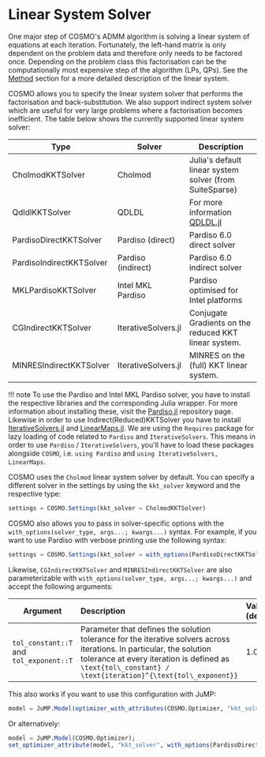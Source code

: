 # Linear System Solver

One major step of COSMO's ADMM algorithm is solving a linear system of equations at each iteration. Fortunately, the left-hand matrix is only dependent on the problem data and therefore only needs to be factored once. Depending on the problem class this factorisation can be the computationally most expensive step of the algorithm (LPs, QPs). See the [Method](@ref) section for a more detailed description of the linear system.

COSMO allows you to specify the linear system solver that performs the factorisation and back-substitution. We also support indirect system solver which are useful for very large problems where a factorisation becomes inefficient. The table below shows the currently supported linear system solver:



Type | Solver | Description
--- | --- | ---
CholmodKKTSolver | Cholmod | Julia's default linear system solver (from SuiteSparse)
QdldlKKTSolver | QDLDL | For more information [QDLDL.jl](https://github.com/oxfordcontrol/QDLDL.jl)
PardisoDirectKKTSolver | Pardiso (direct) | Pardiso 6.0 direct solver
PardisoIndirectKKTSolver | Pardiso (indirect) | Pardiso 6.0 indirect solver
MKLPardisoKKTSolver | Intel MKL Pardiso | Pardiso optimised for Intel platforms
CGIndirectKKTSolver | IterativeSolvers.jl | Conjugate Gradients on the reduced KKT linear system.
MINRESIndirectKKTSolver | IterativeSolvers.jl | MINRES on the (full) KKT linear system.

!!! note
    To use the Pardiso and Intel MKL Pardiso solver, you have to install the respective libraries and the corresponding Julia wrapper. For more information about installing these, visit the [Pardiso.jl](https://github.com/JuliaSparse/Pardiso.jl) repository page. Likewise in order to use Indirect(Reduced)KKTSolver you have to install [IterativeSolvers.jl](https://github.com/JuliaMath/IterativeSolvers.jl) and [LinearMaps.jl](https://github.com/Jutho/LinearMaps.jl). We are using the `Requires` package for lazy loading of code related to `Pardiso` and `IterativeSolvers`. This means in order to use `Pardiso` / `IterativeSolvers`, you'll have to load these packages alongside `COSMO`, i.e. `using Pardiso` and `using IterativeSolvers, LinearMaps`.

COSMO uses the `Cholmod` linear system solver by default. You can specify a different solver in the settings by using the `kkt_solver` keyword and the respective type:

```julia
settings = COSMO.Settings(kkt_solver = CholmodKKTSolver)

```

COSMO also allows you to pass in solver-specific options with the `with_options(solver_type, args...; kwargs...)` syntax. For example, if you want to use Pardiso with verbose printing use the following syntax:
```julia
settings = COSMO.Settings(kkt_solver = with_options(PardisoDirectKKTSolver, msg_level_on = true))
```

Likewise, `CGIndirectKKTSolver` and `MINRESIndirectKKTSolver` are also parameterizable with `with_options(solver_type, args...; kwargs...)` and accept the following arguments:

 Argument | Description | Values (default)
-------------- |   :-------------- |   :--------------
`tol_constant::T` and `tol_exponent::T` | Parameter that defines the solution tolerance for the iterative solvers across iterations. In particular, the solution tolerance at every iteration is defined as ``\text{tol\_constant} /  \text{iteration}^{\text{tol\_exponent}}`` | 1.0, 1.5


This also works if you want to use this configuration with JuMP:

```julia
model = JuMP.Model(optimizer_with_attributes(COSMO.Optimizer, "kkt_solver" => with_options(PardisoDirectKKTSolver, msg_level_on = true));

```
Or alternatively:
```julia
model = JuMP.Model(COSMO.Optimizer);
set_optimizer_attribute(model, "kkt_solver", with_options(PardisoDirectKKTSolver, msg_level_on = true));
```